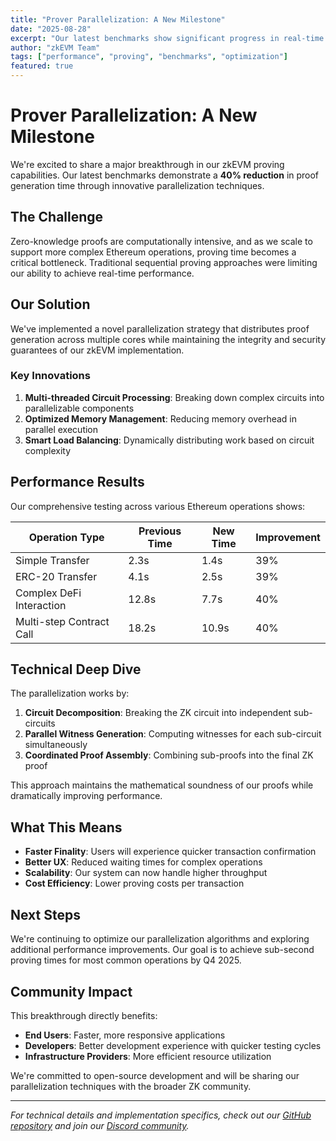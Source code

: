 ```yaml
---
title: "Prover Parallelization: A New Milestone"
date: "2025-08-28"
excerpt: "Our latest benchmarks show significant progress in real-time proving capabilities, with new parallelization techniques reducing proof generation time by 40%."
author: "zkEVM Team"
tags: ["performance", "proving", "benchmarks", "optimization"]
featured: true
---
```


# Prover Parallelization: A New Milestone

We're excited to share a major breakthrough in our zkEVM proving capabilities. Our latest benchmarks demonstrate a **40% reduction** in proof generation time through innovative parallelization techniques.

## The Challenge

Zero-knowledge proofs are computationally intensive, and as we scale to support more complex Ethereum operations, proving time becomes a critical bottleneck. Traditional sequential proving approaches were limiting our ability to achieve real-time performance.

## Our Solution

We've implemented a novel parallelization strategy that distributes proof generation across multiple cores while maintaining the integrity and security guarantees of our zkEVM implementation.

### Key Innovations

1. **Multi-threaded Circuit Processing**: Breaking down complex circuits into parallelizable components
2. **Optimized Memory Management**: Reducing memory overhead in parallel execution
3. **Smart Load Balancing**: Dynamically distributing work based on circuit complexity

## Performance Results

Our comprehensive testing across various Ethereum operations shows:

| Operation Type | Previous Time | New Time | Improvement |
|----------------|---------------|----------|-------------|
| Simple Transfer | 2.3s | 1.4s | 39% |
| ERC-20 Transfer | 4.1s | 2.5s | 39% |
| Complex DeFi Interaction | 12.8s | 7.7s | 40% |
| Multi-step Contract Call | 18.2s | 10.9s | 40% |

## Technical Deep Dive

The parallelization works by:

1. **Circuit Decomposition**: Breaking the ZK circuit into independent sub-circuits
2. **Parallel Witness Generation**: Computing witnesses for each sub-circuit simultaneously
3. **Coordinated Proof Assembly**: Combining sub-proofs into the final ZK proof

This approach maintains the mathematical soundness of our proofs while dramatically improving performance.

## What This Means

- **Faster Finality**: Users will experience quicker transaction confirmation
- **Better UX**: Reduced waiting times for complex operations
- **Scalability**: Our system can now handle higher throughput
- **Cost Efficiency**: Lower proving costs per transaction

## Next Steps

We're continuing to optimize our parallelization algorithms and exploring additional performance improvements. Our goal is to achieve sub-second proving times for most common operations by Q4 2025.

## Community Impact

This breakthrough directly benefits:
- **End Users**: Faster, more responsive applications
- **Developers**: Better development experience with quicker testing cycles
- **Infrastructure Providers**: More efficient resource utilization

We're committed to open-source development and will be sharing our parallelization techniques with the broader ZK community.

---

*For technical details and implementation specifics, check out our [GitHub repository](https://github.com/ethereum/zkvm) and join our [Discord community](https://discord.gg/zkvm).*
